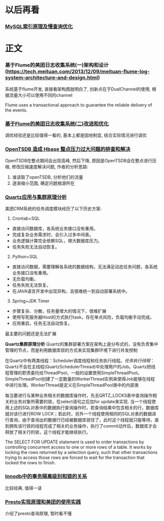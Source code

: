# 以后再看
### [MySQL索引原理及慢查询优化](https://tech.meituan.com/2014/06/30/mysql-index.html)


# 正文

### 基于Flume的美团日志收集系统(一)架构和设计(https://tech.meituan.com/2013/12/09/meituan-flume-log-system-architecture-and-design.html)

系统基于flume开发, 直接看架构图就明白了, 创新点在于DualChannel的使用, 根据流量大小可以使用不同的channel

Flume uses a transactional approach to guarantee the reliable delivery of the events. 

### [基于Flume的美团日志收集系统(二)改进和优化](https://tech.meituan.com/2013/12/09/meituan-flume-log-system-optimization.html)
调优经验还是比较值得一看的, 基本上都是因地制宜, 结合实际情况进行调优

### [OpenTSDB 造成 Hbase 整点压力过大问题的排查和解决](https://tech.meituan.com/2014/09/16/opentsdb-hbase-compaction-problem.html)
OpenTSDB在整点期间会出现高峰, 然后下降, 原因是OpenTSDB会在整点进行压缩, 修改压缩速度解决问题, 作者的分析思路:
1. 谁读取了openTSDB, 分析他们的流量
2. 逐渐缩小范围, 确定问题根源所在

### [Quartz应用与集群原理分析](https://tech.meituan.com/2014/08/31/mt-crm-quartz.html)
美团CRM系统的任务调度模块经历了以下历史方案:
1. Crontab+SQL
* 直接访问数据库，各系统业务接口没有重用。
* 完成复杂业务需求时，会引入过多中间表。
* 业务逻辑计算完全依赖SQL，增大数据库压力。
* 任务失败无法自动恢复。
2. Python+SQL
* 直接访问数据，需要理解各系统的数据结构，无法满足动态任务问题，各系统业务接口没有重用。
* 无负载均衡。
* 任务失败无法恢复。
* 在JAVA语言开发中出现异构，且很难统一到自动部署系统中。
3. Spring+JDK Timer
* 步骤复杂、分散，任务量增大的情况下，很难扩展
* 使用写死服务器Host的方式执行task，存在单点风险，负载均衡手动完成。
* 应用重启，任务无法自动恢复。

最主要的问题还是无法扩展

**Quartz集群原理分析**
Quartz的集群部署方案在架构上是分布式的，没有负责集中管理的节点，而是利用数据库锁的方式来实现集群环境下进行并发控制

在Quartz中有两类线程：Scheduler调度线程和任务执行线程。*任务执行线程*：Quartz不会在主线程(QuartzSchedulerThread)中处理用户的Job。Quartz把线程管理的职责委托给ThreadPool，一般的设置使用SimpleThreadPool。SimpleThreadPool创建了一定数量的WorkerThread实例来使得Job能够在线程中进行处理。WorkerThread是定义在SimpleThreadPool类中的内部类

每当要进行与某种业务相关的数据库操作时，先去QRTZ_LOCKS表中查询操作相关的业务对象所需要的锁，在select语句之后加for update来实现. 当一个线程使用上述的SQL对表中的数据执行查询操作时，若查询结果中包含相关的行，数据库就对该行进行ROW LOCK；若此时，另外一个线程使用相同的SQL对表的数据进行查询，由于查询出的数据行已经被数据库锁住了，此时这个线程就只能等待，直到拥有该行锁的线程完成了相关的业务操作，执行了commit动作后，数据库才会释放了相关行的锁，这个线程才能继续执行。

The SELECT FOR UPDATE statement is used to order transactions by controlling concurrent access to one or more rows of a table. It works by locking the rows returned by a selection query, such that other transactions trying to access those rows are forced to wait for the transaction that locked the rows to finish.

### [Innodb中的事务隔离级别和锁的关系](https://tech.meituan.com/2014/08/20/innodb-lock.html)
比较经典, 值得一读

### [Presto实现原理和美团的使用实践](https://tech.meituan.com/2014/06/16/presto.html)
介绍了presto查询原理, 暂时看不懂
